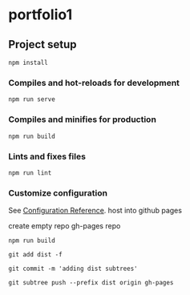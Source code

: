 # portfolio1

## Project setup

```
npm install
```

### Compiles and hot-reloads for development

```
npm run serve
```

### Compiles and minifies for production

```
npm run build
```

### Lints and fixes files

```
npm run lint
```

### Customize configuration

See [Configuration Reference](https://cli.vuejs.org/config/).
host into github pages

create empty repo gh-pages repo

```
npm run build
```

```
git add dist -f
```

```
git commit -m 'adding dist subtrees'
```

```
git subtree push --prefix dist origin gh-pages
```
